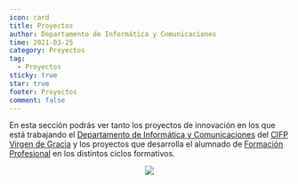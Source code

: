 ```yaml
---
icon: card
title: Proyectos
author: Departamento de Informática y Comunicaciones
time: 2021-03-25
category: Proyectos
tag:
  - Proyectos
sticky: true
star: true
footer: Proyectos
comment: false
---
```


En esta sección podrás ver tanto los proyectos de innovación en los que está trabajando el [Departamento de Informática y Comunicaciones](/) del [CIFP Virgen de Gracia](https://cifpvirgendegracia.com/) y los proyectos que desarrolla el alumnado de [Formación Profesional](/fp_reglada/) en los distintos ciclos formativos.


<p style="text-align:center;">
  <img src="/assets/img/proyectos.jpeg"/>
</p>

